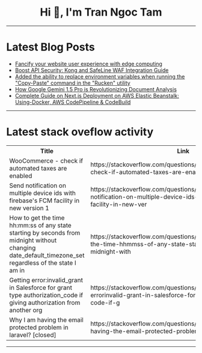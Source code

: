 <h1 align="center">Hi 👋, I'm Tran Ngoc Tam</h1>

---

# Latest Blog Posts 
<!-- BLOG-POST-LIST:START -->
- [Fancify your website user experience with edge computing](https://dev.to/glitch/fancify-your-website-user-experience-with-edge-computing-29hk)
- [Boost API Security: Kong and SafeLine WAF Integration Guide](https://dev.to/lulu_liu_c90f973e2f954d7f/boost-api-security-kong-and-safeline-waf-integration-guide-40o9)
- [Added the ability to replace environment variables when running the &quot;Copy-Paste&quot; command in the &quot;Rucken&quot; utility](https://dev.to/endykaufman/added-the-ability-to-replace-environment-variables-when-running-the-copy-paste-command-in-the-rucken-utility-2mcj)
- [How Google Gemini 1.5 Pro is Revolutionizing Document Analysis](https://dev.to/hakeem/how-google-gemini-15-pro-is-revolutionizing-document-analysis-p72)
- [Complete Guide on Next.js Deployment on AWS Elastic Beanstalk: Using-Docker, AWS CodePipeline &amp; CodeBuild](https://dev.to/thecodexakash/complete-guide-on-nextjs-deployment-on-aws-elastic-beanstalk-using-docker-aws-codepipeline-codebuild-8g9)
<!-- BLOG-POST-LIST:END -->

---

# Latest stack oveflow activity
<table>
  <tr><th>Title</th><th>Link</th></tr>
  <!-- STACKOVERFLOW:START --><tr><td>WooCommerce - check if automated taxes are enabled</td><td>https://stackoverflow.com/questions/78977718/woocommerce-check-if-automated-taxes-are-enabled</td></tr><tr><td>Send notification on multiple device ids with firebase&#39;s FCM facility in new version 1</td><td>https://stackoverflow.com/questions/78977637/send-notification-on-multiple-device-ids-with-firebases-fcm-facility-in-new-ver</td></tr><tr><td>How to get the time hh:mm:ss of any state starting by seconds from midnight without changing date_default_timezone_set regardless of the state I am in</td><td>https://stackoverflow.com/questions/78977255/how-to-get-the-time-hhmmss-of-any-state-starting-by-seconds-from-midnight-with</td></tr><tr><td>Getting error:invalid_grant in Salesforce for grant type authorization_code if giving authorization from another org</td><td>https://stackoverflow.com/questions/78977250/getting-errorinvalid-grant-in-salesforce-for-grant-type-authorization-code-if-g</td></tr><tr><td>Why I am having the email protected problem in laravel? [closed]</td><td>https://stackoverflow.com/questions/78976753/why-i-am-having-the-email-protected-problem-in-laravel</td></tr><!-- STACKOVERFLOW:END -->
</table>

---


